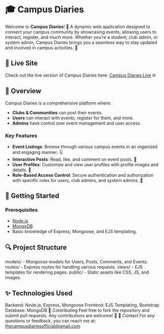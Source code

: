 # 🎓 Campus Diaries

Welcome to **Campus Diaries**! 🌟 A dynamic web application designed to connect your campus community by showcasing events, allowing users to interact, register, and much more. Whether you’re a student, club admin, or system admin, Campus Diaries brings you a seamless way to stay updated and involved in campus activities. 🚀

## 🚀 Live Site

Check out the live version of Campus Diaries here: [Campus Diaries Live](https://the-campus-diaries-kkwieer.onrender.com) 🌐

## 📖 Overview

Campus Diaries is a comprehensive platform where:

- **Clubs & Communities** can post their events.
- **Users** can interact with events, register for them, and more.
- **Admins** have control over event management and user access.

### Key Features

- **Event Listings**: Browse through various campus events in an organized and engaging manner. 🗓️
- **Interactive Posts**: Read, like, and comment on event posts. 💬
- **User Profiles**: Customize and view user profiles with profile images and details. 👤
- **Role-Based Access Control**: Secure authentication and authorization with specific roles for users, club admins, and system admins. 🔐

## 📑 Getting Started

### Prerequisites

- [Node.js](https://nodejs.org/)
- [MongoDB](https://www.mongodb.com/try/download/community)
- Basic knowledge of Express, Mongoose, and EJS templating.

## 🔍 Project Structure
models/ - Mongoose models for Users, Posts, Comments, and Events.
routes/ - Express routes for handling various requests.
views/ - EJS templates for rendering pages.
public/ - Static assets like CSS, JS, and images.
## ✨ Technologies Used
Backend: Node.js, Express, Mongoose
Frontend: EJS Templating, Bootstrap
Database: MongoDB
🤝 Contributing
Feel free to fork the repository and submit pull requests. Any contributions are welcome! 🙌
📧 Contact
For any questions or feedback, you can reach me at: thecampusdiariesofficial@gmail.com


